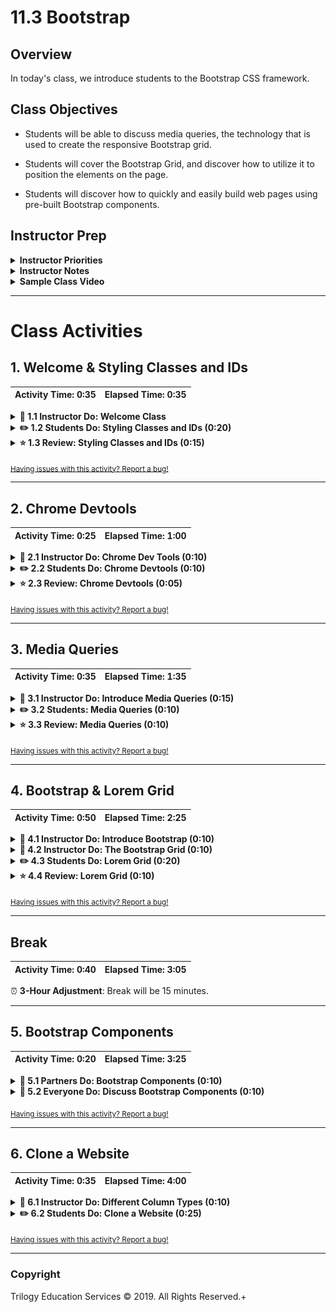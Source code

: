 # 11.3 Bootstrap

## Overview

In today's class, we introduce students to the Bootstrap CSS framework.

## Class Objectives

* Students will be able to discuss media queries, the technology that is used to create the responsive Bootstrap grid.

* Students will cover the Bootstrap Grid, and discover how to utilize it to position the elements on the page.

* Students will discover how to quickly and easily build web pages using pre-built Bootstrap components.

## Instructor Prep

<details>
  <summary><strong>Instructor Priorities</strong></summary>

* Students should become familiar with different Bootstrap components and understand the Bootstrap grid.

* Students should have a high-level understanding of media queries.

* Students should have an understanding of how to use different column sizes to make websites responsive for smaller screens and mobile devices.

</details>

<details>
  <summary><strong>Instructor Notes</strong></summary>

* You may find that this lesson falls on a weekday due to a holiday shifting the course schedule. In this case, we have provided notes within the LP that will allow you to **easily adjust the length of the lesson to fit into a weekday class**.

  * Be on the lookout for a ⏰**3-Hour Adjustment** note at the top of activities in this Lesson Plan. If this class is being taught on a weekday, please utilize the directions found in the note. Keep in mind that breaks will be reduced from 40 minutes to the typical 15 minutes for a weekday class as well.

  * Shortening these activities could potentially limit the students' ability to finish them, so please remind them to utilize office hours to clear up any questions they may have.

* Today's class serves to provide an introduction to Bootstrap CSS. By the end of class, students should be able to build responsive websites using Bootstrap.

* Please reference our [Student FAQ](../../../05-Instructor-Resources/README.md#unit-11-web) for answers to questions frequently asked by students of this program. If you have any recommendations for additional questions, feel free to log an issue or a pull request with your desired additions.

</details>

<details>
  <summary><strong>Sample Class Video</strong></summary>

* To view an example class lecture visit (Note video may not reflect latest lesson plan): [Class Video](https://codingbootcamp.hosted.panopto.com/Panopto/Pages/Viewer.aspx?id=99e109b3-b9ce-42a5-aa0b-aa790183e206)

</details>

- - -

# Class Activities

## 1. Welcome & Styling Classes and IDs

| Activity Time:       0:35 |  Elapsed Time:      0:35  |
|---------------------------|---------------------------|

<details>
  <summary><strong>📣 1.1 Instructor Do: Welcome Class</strong></summary>

* Open the [slideshow](https://docs.google.com/presentation/d/1p_l-eCkT-Z1RCQeUyIjmSCbJbAhr4cbgmvA94HiCNqE/edit?usp=sharing) and use slides 1 and 2 to welcome the class, congratulate them on making it to day 3. Inform students today we'll focus on making our web pages responsive on any size device, as well as how to create websites quickly and easily by using prebuilt Bootstrap components.

</details>

<details>
  <summary><strong>✏️ 1.2 Students Do: Styling Classes and IDs (0:20)</strong></summary>

* Open the [slideshow](https://docs.google.com/presentation/d/1p_l-eCkT-Z1RCQeUyIjmSCbJbAhr4cbgmvA94HiCNqE/edit?usp=sharing) and use slides 3 and 4 to introduce this activity to the class.

* Explain to students that we're going to start off with a quick review of some of the material covered in the previous class.

* For this activity they'll try their best to create a CSS layout from this image already supplied in the [01-Stu_ReviewActivity](Activities/01-Stu_ReviewActivity/Unsolved) unsolved folder.

![CSS Review](Images/01-CSS-Review.png)

* **Instructions:** [README](Activities/01-Stu_ReviewActivity/README.md)

</details>

<details>
  <summary><strong>⭐ 1.3 Review: Styling Classes and IDs (0:15)</strong></summary>

* Open the [slideshow](https://docs.google.com/presentation/d/1p_l-eCkT-Z1RCQeUyIjmSCbJbAhr4cbgmvA94HiCNqE/edit?usp=sharing) and use slide 5 to review this activity.

* Open the [01-Stu_Review_Activity_Solved](Activities/01-Stu_ReviewActivity/Solved) folder and walk the class through each piece of the code in styles.css

* Navigate to the CSS, the HTML, and the rendered document in your web browser as you're explaining this.

* Point out how since we included a `reset.css file`, we need to specify what sizes our `h1` tags should be. Otherwise, they'll all be the same size.

* Point out how we target the `li` inside of the navbar, and we give our header a fixed height, some padding, and a background color.

* Be sure to point out how we target the h1 tag inside of the header here.

* Finally, show students how we can give each post some margin to create separation between posts. In this case, we could have used padding as well and gotten **seemingly** the same result, although margin and padding are different.

* Test your student's understanding by asking the following:

  * "Say I'm sitting in a car. I want the car to be an analogy for the box model. Say I'm the content - what would be the equivalent of the padding?"

    * The car interior is the padding. It's the space around me, but still inside the car.

  * "Using the same analogy, where my car is an HTML element, I am the content, and my car's interior is the padding, what's the border?

    * The border is the outer surface of the car.

  * "Using the same analogy, where my car is an HTML element, I am the content, my car's interior is the padding, and the surface of my car is the border, what is the margin?

    * The margin is the space put between the surface of the car and all the things around it.

* Take a moment to answer any additional questions. Let students know that it's okay if they took a different approach to solving this problem. As in most things when it comes to programming, there are multiple ways to achieve the same result.

</details>

<sub>[Having issues with this activity? Report a bug!](https://bit.ly/39HT4PM)</sub>

- - -

## 2. Chrome Devtools

| Activity Time:       0:25 |  Elapsed Time:      1:00  |
|---------------------------|---------------------------|

<details>
  <summary><strong>📣 2.1 Instructor Do: Chrome Dev Tools (0:10)</strong></summary>

* Open the [slideshow](https://docs.google.com/presentation/d/1p_l-eCkT-Z1RCQeUyIjmSCbJbAhr4cbgmvA94HiCNqE/edit?usp=sharing) and use slides 6 and 7 to introduce Chrome DevTools to the class.

* Inform students that because HTML and CSS won't throw errors when we do something wrong, they can be tricky to debug. One of the tools we use to accomplish this is Chrome Devtools.

  * Students should have been given a brief introduction to Chrome Devtools earlier in the week, but remind them that it's a set of web authoring and debugging tools built into Google Chrome.

  * We can open Chrome Devtools with `Cmd + Option + I` on  a Mac and `Ctrl + Shift + I` on a PC. Alternatively, we can right click anywhere on a web page and click the `inspect` option to bring up Chrome Devtools.

  ![Devtools](Images/06-Devtools.png)

* Devtools gives us a few different options, including the ability to see incoming and outgoing network requests, debug JavaScript, manage client-side storage (cookies, local storage, sessions).

* For now the only feature we're concerned with is the ability to inspect our HTML elements and CSS.

* Demonstrate this with a website of your choice for students. Show students how when we navigate to the `Elements` tab, we can see all of the rendered HTML, as well as any CSS applied to each element in the right sidebar.

* Show students how we can change the text inside of the HTML here by changing the values inside the element inspector inside Chrome Dev Tools. Also, modify some of the CSS values in the right sidebar of the element inspector.

  * Once you've made a few changes, refresh the page and show students how those changes have cleared.

  * Inform students that these changes were client side only. In other words, we only affected how the website looked on our computers.

* Inform students that we can make changes locally to our HTML and CSS files using Chrome Devtools, and then copy/paste those changes into our actual HTML and CSS files when we're satisfied. We can test changes quickly without having to refresh our browser or edit our actual document right away if we're unsure about making a change.

  * This is great for debugging CSS styles, as we can see if the styles we're trying to apply are being overridden by another style. We can also see the default styles applied to a web page by the web browser.

* We can use the element inspector to learn how to implement something we see on another website into our own. For example, if we visited a web page and liked its style of buttons, we could inspect those buttons and see the exact CSS being applied to make it look that way.

* Answer any questions before the next exercise.

</details>

<details>
  <summary><strong>✏️ 2.2 Students Do: Chrome Devtools (0:10)</strong></summary>

* ⏰**3-Hour Adjustment**: Skip this **Students Do** activity and continue on to the review activity.

* Open the [slideshow](https://docs.google.com/presentation/d/1p_l-eCkT-Z1RCQeUyIjmSCbJbAhr4cbgmvA94HiCNqE/edit?usp=sharing) and use slides 8 and 9 to instruct students for this activity.

* For this activity, students will be modifying a website of their choice using Chrome Devtools. Each student should take a screenshot of the website they modified and post it in the class's slack channel.

  * **Instructions:** [README](Activities/02-Stu_ChromeDevtools/README.md)

</details>

<details>
  <summary><strong>⭐ 2.3 Review: Chrome Devtools (0:05)</strong></summary>

* ⏰**3-Hour Adjustment**: This review activity is now an **Everyone Do**.

* Open the [slideshow](https://docs.google.com/presentation/d/1p_l-eCkT-Z1RCQeUyIjmSCbJbAhr4cbgmvA94HiCNqE/edit?usp=sharing) and use slide 10 to review this activity.

  * Spend only 10 minutes on this activity.

  * Use the review section as guidance for talking points as you live-code along with the students.

  * Be sure to take your time and answer all student questions along the way.

* As a class, go over the last activity.

* Review a few of the submitted screenshots from the last exercise in the class slack channel.

* Have students discuss the changes they were able to make.

* Have students to explain to you how they were able to to make those changes.

* Inform students that we'll be using Chrome Devtools more frequently, so there's no need to worry if they aren't comfortable with it yet.

</details>

<sub>[Having issues with this activity? Report a bug!](https://bit.ly/3bS8EtV)</sub>

- - -

## 3. Media Queries

| Activity Time:       0:35 |  Elapsed Time:      1:35  |
|---------------------------|---------------------------|

<details>
  <summary><strong>📣 3.1 Instructor Do: Introduce Media Queries (0:15)</strong></summary>

* Open the [slideshow](https://docs.google.com/presentation/d/1p_l-eCkT-Z1RCQeUyIjmSCbJbAhr4cbgmvA94HiCNqE/edit?usp=sharing) and use slides 11 - 15 to present this lesson.

* Explain to students that so far we haven't been too concerned about whether or not out websites looked good on different size screens.

  * This is important to think about since there is now more web traffic from mobile devices than there is from desktop and laptop computers.

* Show students how we can get an idea of how our web pages would look on smaller sized devices by dragging the browser window to shrink the page's width.

* You'll notice that once we reach a certain point, our navbar doesn't look right and the padding we used to have on the sides of each article makes it harder to read.

* Thankfully we can use media queries to fix this. Explain to students that there isn't much to them - they essentially tell the browser browser to apply additional styles if a given condition is met. To that end, we can use them to alternate and override existing styles conditionally.

* To help illustrate this, open [03-Ins_MediaQueries](Activities/03-Ins_MediaQueries/Solved/index.html). Show students each colored div in your browser, and then bring them to the styles.css file.

* Point out how we define our styles to our elements as usual, but down at the bottom we have some new syntax:

![03-Media-Queries](Images/03-Media-Queries.png)

* Inform students that @media is a keyword in CSS that means we're about to define some styles that are only going to be applied when our device is a specified size or type. In this case, only when the viewport (device screen) is under 480px. We can also declare whether we want this to happen on just screens or only when printing as well. We can add as many media queries as we want and at any screen size.

  * Assure students they don't need to memorize or be frightened by the new syntax. Examples are **very** easy to find with a quick web search of "CSS media queries."

* Ask students what they expect to happen when you uncomment the .box-1 media style.

  * After hearing their answers, uncomment this and reopen the HTML in your browser. Slowly drag the edge of your browser window until the box-1 div turns purple.

  * Repeat this process with a few of the other styles inside the media query.

* Ask students what they think you should do if you wanted to make it so that the CSS inside the media query was only applied when our screen was **larger** than 480px?

  * We'd just change max-width to say min-width. i.e. The screen needs to be **at least** this width for these styles to take effect.

* Make sure that everyone understands that this works because we're defining our media queries after our base styles. These new media query styles override the old styles because they come after them inside our CSS document.

* Let students know that they can define media queries at any size. Sometimes it takes a little bit of playing around to find the right breakpoints to add media queries.

  * An easy way to tell at what size we need to add a media query is to resize our Chrome window with inspector open.

    ![02-Inspector-Resize](Images/02-Inspector-Resize.png)

  * The browser window dimensions will be displayed at the top right corner.

* While we have inspector open, show students how we can see the styles being to elements applied by the media query. A good way to do this would be to select an element affected by the media query inside the element inspector, point out the CSS rules on the right side of the inspector, and watch as the media styles appear as you shrink the window.

  ![Media Inspect Before](Images/07-Media-Inspect-Before.png)

  ![Media Inspect After](Images/08-Media-Inspect-After.png)

</details>

<details>
  <summary><strong>✏️ 3.2 Students: Media Queries (0:10)</strong></summary>

* Open the [slideshow](https://docs.google.com/presentation/d/1p_l-eCkT-Z1RCQeUyIjmSCbJbAhr4cbgmvA94HiCNqE/edit?usp=sharing) and use slides 16 and 17 to instruct students to this activity.

* For this activity, students will be modifying the solution to the last CSS review activity to be more mobile responsive using media queries.

* **Instructions:** [README](Activities/04-Stu_MediaQueries/README.md)

</details>

<details>
  <summary><strong>⭐ 3.3 Review: Media Queries (0:10)</strong></summary>

* Open the [slideshow](https://docs.google.com/presentation/d/1p_l-eCkT-Z1RCQeUyIjmSCbJbAhr4cbgmvA94HiCNqE/edit?usp=sharing) and use slide 18 to review this activity.

* Go over [04-Stu_Media_Queries_Solved](Activities/04-Stu_MediaQueries/Solved) with the class. Show them how we can target the `li`'s inside the `navbar` and reduce its padding inside the media query. Show them how we decrease the padding on either side of the `article` as well.

* Uncomment the code inside the media query here for the bonus solution. Show students how we can show and hide elements using the visibility property. Explain that `visibility: hidden` hides an element, and `visibility: visible`shows it. They've probably seen on plenty of websites how the `navbar` menu seems to collapse into a drop-down on mobile devices. Now they know how they can implement this functionality themselves!

</details>

<sub>[Having issues with this activity? Report a bug!](https://bit.ly/39DtzPS)</sub>

- - -

## 4. Bootstrap & Lorem Grid

| Activity Time:       0:50 |  Elapsed Time:      2:25  |
|---------------------------|---------------------------|

<details>
  <summary><strong>📣 4.1 Instructor Do: Introduce Bootstrap (0:10)</strong></summary>

* Open the [slideshow](https://docs.google.com/presentation/d/1p_l-eCkT-Z1RCQeUyIjmSCbJbAhr4cbgmvA94HiCNqE/edit?usp=sharing) and use slides 19 and 20 to introduce Bootstrap to the class.

* Explain to students that it's important to understand how media queries work, at least on a high level, but they probably won't have to use them too frequently because of CSS frameworks.

* Inform students that we're now going to get started with Bootstrap.

  * Bootstrap helps us write front end HTML and CSS much more quickly because it provides us with a few features such as:

    * A responsive 12 column grid.

      * Rather than specify exact pixel locations we want specific elements to appear, we can instead define where we want to add our element inside of the grid. Because the Bootstrap grid is responsive out of the box, we'll automatically have decent looking web pages on mobile without any extra work (although we'll want to tweak a few things here and there depending on how we want our content to be displayed)

    * Bootstrap offers us dozens of pre-built components we can use right away such as navbars, buttons, thumbnails, tables, and more. We have these components available to us at [Bootstrap's Website](http://getbootstrap.com/components/) to copy and paste into our apps.

    * We no longer need to worry about including a reset.css file, since Bootstrap normalizes CSS across various browsers, giving us a consistent looking web page on every device.

    * Bootstrap also includes various JavaScript components we can take advantage of such as sleek looking drop-down boxes and modals.

* Explain to students that while Bootstrap does give us a lot, we want to further customize the provided components by adding additional CSS to our stylesheets. If no one did this, every website using Bootstrap ([at least 11,987,613 currently](https://trends.builtwith.com/docinfo/Twitter-Bootstrap) would look the same. The main benefit here is that we no longer need to reinvent the wheel every time we create a web page.

* Send out the link to the [Bootstrap Expo](http://expo.getbootstrap.com/) and allow students to spend a few minutes browsing a few of the featured websites built with Bootstrap.

</details>

<details>
  <summary><strong>📣 4.2 Instructor Do: The Bootstrap Grid (0:10)</strong></summary>

* Open the [slideshow](https://docs.google.com/presentation/d/1p_l-eCkT-Z1RCQeUyIjmSCbJbAhr4cbgmvA94HiCNqE/edit?usp=sharing) and use slides 21 - 23 to present Bootstrap Grid to the class.

* To demonstrate how we include Bootstrap into a project, navigate to the [Bootstrap Getting Started Page](https://getbootstrap.com/docs/4.3/getting-started/introduction/) and show the class from where they can copy the Bootstrap CSS CDN.

  * Inform students that they will only need the CSS CDN for now, we won't be using JavaScript until next week.

  * Explain to students that CDN stands for **C**ontent **D**elivery **N**etwork. Essentially a CDN is a network of distributed servers designed to handle large amounts of traffic and deliver content to users based on their geographic location. A CDN link will typically provide fast download speeds. Additionally, this allows us to include Bootstrap without having to manually download the entire framework to our computers every time we wanted to use it.

* Now open the [Bootstrap Demo](Activities/05-Ins_BootstrapDemo/Solved/index.html)

* Inform students that while Bootstrap offers us a ton of functionality, the most important thing they need to understand today is the grid system. Everything else we'll talk about today can just be copied/pasted from Bootstrap's website. The grid, however, is going to require a little more understanding.

* Walk students through the code in the [Bootstrap Demo Example](Activities/05-Ins_BootstrapDemo/Solved/index.html). For now, we're going to focus on medium sized columns. If nothing else, make sure students understand the following:

  * Columns go inside rows. Rows sit inside containers.

  * A row is comprised of up to 12 columns.

  * Don't alter the Bootstrap grid. i.e. don't add new CSS rules directly to `container`, `row`, or `col-*` (column) classes.

* Answer any questions before slacking out the next activity.

</details>

<details>
  <summary><strong>✏️ 4.3 Students Do: Lorem Grid (0:20)</strong></summary>

* ⏰**3-Hour Adjustment**: Skip this **Students Do** activity and continue on to the review activity.

* Open the [slideshow](https://docs.google.com/presentation/d/1p_l-eCkT-Z1RCQeUyIjmSCbJbAhr4cbgmvA94HiCNqE/edit?usp=sharing) and use slides 24 and 25 to instruct students to this activity.

* For this activity, students will be given an image of a simple web page layout created using the Bootstrap grid. They will attempt to recreate this layout from scratch.

* **Instructions:** [README](Activities/06-Stu_LoremGrid/README.md)

</details>

<details>
  <summary><strong>⭐ 4.4 Review: Lorem Grid (0:10)</strong></summary>

* ⏰**3-Hour Adjustment**: This review activity is now an **Everyone Do**.

* Open the [slideshow](https://docs.google.com/presentation/d/1p_l-eCkT-Z1RCQeUyIjmSCbJbAhr4cbgmvA94HiCNqE/edit?usp=sharing) and use slide 26 to review this activity.

  * Spend only 20 minutes on this activity.

  * Use the review section as guidance for talking points as you live-code along with the students.

  * Be sure to take your time and answer all student questions along the way.

* Using [06-Stu_Lorem_Grid_Solved](Activities/06-Stu_LoremGrid/Solved/index.html), walk students through the solution to the previous activity.

  * Note the different size columns we use depending on the portion of the screen we want our content to take up.

  * Open inspector and resize your browser window. Ask students why the layout changes when your screen shrinks past a certain size.

    * Since we used medium sized columns, they each resize into full sized small columns when displayed on a screen smaller than 768px.

  * Ask students what technology Bootstrap must be using under the hood to make this work the way it does.

    * Media Queries, 768px is the breakpoint Bootstrap set for this size column. On any screen size lower than this, all medium columns go full-wide by default.

  * Ask students what we would do if we wanted the columns to go half-wide when the screen was at a "small" screen size.

    * We'd add on additional Bootstrap classes for small columns, e.g. `<div class="col-sm-6 col-md-3">...`

* We'll have a demonstration of different column sizes a little later today, but make sure students otherwise have a basic understanding the Bootstrap grid and answer any further questions before going on break.

</details>

<sub>[Having issues with this activity? Report a bug!](https://bit.ly/2UDNsSA)</sub>

- - -

## Break

| Activity Time:       0:40 |  Elapsed Time:      3:05  |
|---------------------------|---------------------------|

⏰ **3-Hour Adjustment**: Break will be 15 minutes.

- - -

## 5. Bootstrap Components

| Activity Time:       0:20 |  Elapsed Time:      3:25  |
|---------------------------|---------------------------|

<details>
  <summary><strong>👥 5.1 Partners Do: Bootstrap Components (0:10)</strong></summary>

* ⏰**3-Hour Adjustment**: Reduce activity time to 5 minutes.

* Open the [slideshow](https://docs.google.com/presentation/d/1p_l-eCkT-Z1RCQeUyIjmSCbJbAhr4cbgmvA94HiCNqE/edit?usp=sharing) and use slides 28 and 29 to instruct this activity.

* For this activity, students will create a basic web page using Bootstrap components.

* **Instructions:** [README](Activities/07-Stu_BootstrapComponents/README.md)

</details>

<details>
  <summary><strong>🎉 5.2 Everyone Do: Discuss Bootstrap Components (0:10)</strong></summary>

* ⏰**3-Hour Adjustment**: Reduce activity time to 5 minutes.

* Open the [slideshow](https://docs.google.com/presentation/d/1p_l-eCkT-Z1RCQeUyIjmSCbJbAhr4cbgmvA94HiCNqE/edit?usp=sharing) and leave slide 30 while discuss this topic.

* Call on a few groups and have them tell you some of the different Bootstrap components they discovered.

* Open the [Bootstrap Components Docs](http://getbootstrap.com/components/) and scroll down to a few of them as they're called out.

* Inform students that Bootstrap's documentation encourages copying and pasting. Assure them that there's nothing wrong with this. There isn't much benefit in memorizing a Bootstrap component when we can easily copy/paste the code from their website.

* Explain that components need to be placed inside a column in order to span the whole page.

* Explain to the class that at times we will need to modify the snippets we copy from Bootstrap's website. The Bootstrap navbar for example. With these, we'll remove any links or drop-down we aren't going to be using before we fill the remaining ones in with our information.

</details>

<sub>[Having issues with this activity? Report a bug!](https://bit.ly/3dMu1yx)</sub>

- - -

## 6. Clone a Website

| Activity Time:       0:35 |  Elapsed Time:      4:00  |
|---------------------------|---------------------------|

<details>
  <summary><strong>📣 6.1 Instructor Do: Different Column Types (0:10)</strong></summary>

* Open the [slideshow](https://docs.google.com/presentation/d/1p_l-eCkT-Z1RCQeUyIjmSCbJbAhr4cbgmvA94HiCNqE/edit?usp=sharing) and use slides 31 and 32 to present this lesson.

* Inform students that so far we've just used the medium sized Bootstrap columns. These are designed primarily for medium-sized screens such as a laptop or large tablet screens. These are what we'll use most often, but we can also take advantage of large, small, and extra small columns.

* Open your browser to the [Bootstrap Grid Docs](https://getbootstrap.com/docs/4.3/layout/overview/) and resize your browser window to show students how the medium sized columns fill up the entire width of the container as the screen shrinks.

* Also point out how extra small columns don't change at all when the screen shrinks.

* Explain to students that we can combine different types of columns to have our layout behave the way we want on different screen sizes.

* Open [Responsive Cols](Activities/08-Ins_ResponsiveCols/Solved/index.html) and demo this to the class.

    ![05-Responsive-Cols](Images/05-Responsive-Cols.png)

* Resize your browser window to demonstrate to students how the columns resize according to to the device width.

* Once more, ask students how it's possible for these columns to resize themselves on different screen sizes.

  * Media queries! Bootstrap uses media queries at various breakpoints to determine how large each column should be at each screen size.

</details>

<details>
  <summary><strong>✏️ 6.2 Students Do: Clone a Website (0:25)</strong></summary>

* ⏰**3-Hour Adjustment**: Reduce activity time to 12 minutes. Note: in case of a 3-hour class, students may require more than the allotted time. If students are unable to complete the activity in time, encourage them to finish it on their own, and remind them that learning Bootstrap initially requires some trial and error.

* Open the [slideshow](https://docs.google.com/presentation/d/1p_l-eCkT-Z1RCQeUyIjmSCbJbAhr4cbgmvA94HiCNqE/edit?usp=sharing) and use slides 33 and 34 to instruct the class to this activity.

* For this activity, students will attempt to recreate an existing website using the Bootstrap grid and Bootstrap components.

  * **Instructions:** [README](Activities/09-Stu_CloneAWebsite/README.md)

</details>

<sub>[Having issues with this activity? Report a bug!](https://bit.ly/39FDUL5)</sub>

- - -

### Copyright

Trilogy Education Services © 2019. All Rights Reserved.+
